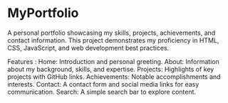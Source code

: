 # MyPortfolio
A personal portfolio showcasing my skills, projects, achievements, and contact information. This project demonstrates my proficiency in HTML, CSS, JavaScript, and web development best practices.

Features : 
Home: Introduction and personal greeting.
About: Information about my background, skills, and expertise.
Projects: Highlights of key projects with GitHub links.
Achievements: Notable accomplishments and interests.
Contact: A contact form and social media links for easy communication.
Search: A simple search bar to explore content.
